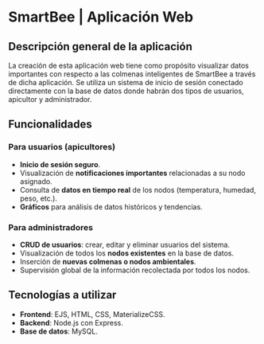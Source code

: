 # SmartBee | Aplicación Web

## Descripción general de la aplicación

La creación de esta aplicación web tiene como propósito visualizar datos importantes con respecto a las colmenas inteligentes de SmartBee a través de dicha aplicación. Se utiliza un sistema de inicio de sesión conectado directamente con la base de datos donde habrán dos tipos de usuarios, apicultor y administrador.

## Funcionalidades

### Para usuarios (apicultores)
- **Inicio de sesión seguro**.
- Visualización de **notificaciones importantes** relacionadas a su nodo asignado.
- Consulta de **datos en tiempo real** de los nodos (temperatura, humedad, peso, etc.).
- **Gráficos** para análisis de datos históricos y tendencias.

### Para administradores
- **CRUD de usuarios**: crear, editar y eliminar usuarios del sistema.
- Visualización de todos los **nodos existentes** en la base de datos.
- Inserción de **nuevas colmenas o nodos ambientales**.
- Supervisión global de la información recolectada por todos los nodos.

## Tecnologías a utilizar
- **Frontend**: EJS, HTML, CSS, MaterializeCSS.
- **Backend**: Node.js con Express.
- **Base de datos**: MySQL.
